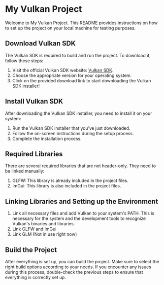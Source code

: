 # My Vulkan Project

Welcome to My Vulkan Project. This README provides instructions on how to set up the project on your local machine for testing purposes.

## Download Vulkan SDK

The Vulkan SDK is required to build and run the project. To download it, follow these steps:

1. Visit the official Vulkan SDK website: [Vulkan SDK](https://www.lunarg.com/vulkan-sdk/).
2. Choose the appropriate version for your operating system.
3. Click on the provided download link to start downloading the Vulkan SDK installer!

## Install Vulkan SDK

After downloading the Vulkan SDK installer, you need to install it on your system:

1. Run the Vulkan SDK installer that you've just downloaded.
2. Follow the on-screen instructions during the setup process.
3. Complete the installation process.

## Required Libraries

There are several required libraries that are not header-only. They need to be linked manually:

1. GLFW: This library is already included in the project files.
2. ImGui: This library is also included in the project files.

## Linking Libraries and Setting up the Environment

1. Link all necessary files and add Vulkan to your system's PATH. This is necessary for the system and the development tools to recognize Vulkan's binaries and libraries.
2. Link GLFW and ImGui
3. Link GLM (Not in use right now)

## Build the Project

After everything is set up, you can build the project. Make sure to select the right build options according to your needs. If you encounter any issues during this process, double-check the previous steps to ensure that everything is correctly set up.
